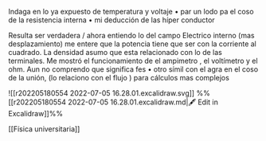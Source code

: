 Indaga en lo ya expuesto de temperatura y voltaje • par un lodo pa el coso de la resistencia interna • mi deducción de las híper conductor

Resulta ser verdadera / ahora entiendo lo del campo Electrico interno (mas desplazamiento)
me entere que la potencia tiene que ser con la corriente al cuadrado. La densidad asumo que esta relacionado con lo de las terminales. Me mostró el funcionamiento de el ampimetro , el voltímetro y el ohm. Aun no comprendo que significa fes • otro símil con el agra en el coso de la unión, (lo relaciono con el flujo  ) para cálculos mas complejos


![[r202205180554 2022-07-05 16.28.01.excalidraw.svg]]
%%[[r202205180554 2022-07-05 16.28.01.excalidraw.md|🖋 Edit in Excalidraw]]%%
 

[[Física universitaria]]
